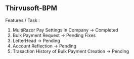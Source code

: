 ## Thirvusoft-BPM

Features / Task :  
1. MultiRazor Pay Settings in Company -> Completed
2. Bulk Payment Request -> Pending Fixes
3. LetterHead -> Pending
4. Account Reflection -> Pending
5. Trasaction History of Bulk Payment Creation -> Pending
